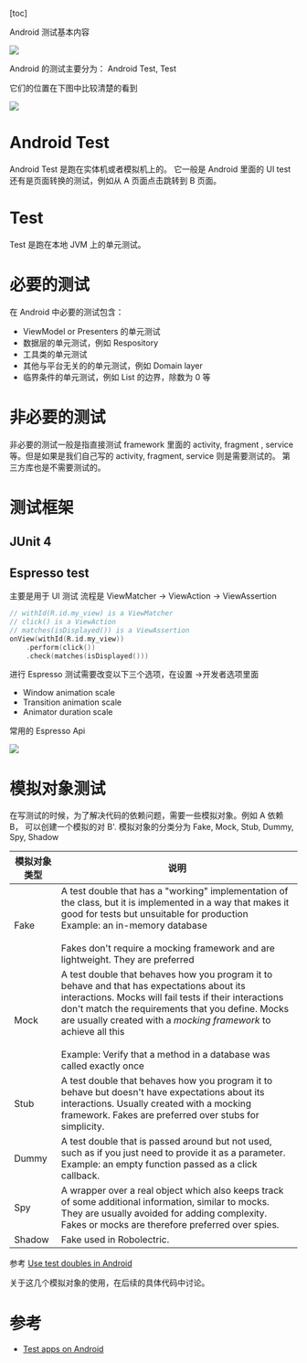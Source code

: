 [toc]

Android 测试基本内容

<img src="imag/android_test_1.png">

Android 的测试主要分为： Android Test,  Test 

它们的位置在下图中比较清楚的看到

<img src="imag/android_test_2.png">

# Android Test
Android Test 是跑在实体机或者模拟机上的。
它一般是 Android 里面的 UI test 还有是页面转换的测试，例如从 A 页面点击跳转到 B 页面。

# Test
Test 是跑在本地 JVM 上的单元测试。

# 必要的测试
在 Android 中必要的测试包含：

- ViewModel or Presenters 的单元测试
- 数据层的单元测试，例如 Respository
- 工具类的单元测试
- 其他与平台无关的的单元测试，例如 Domain layer
- 临界条件的单元测试，例如 List 的边界，除数为 0 等

# 非必要的测试
非必要的测试一般是指直接测试 framework 里面的 activity, fragment , service  等。但是如果是我们自己写的 activity, fragment, service  则是需要测试的。
第三方库也是不需要测试的。


# 测试框架

## JUnit 4

## Espresso test
主要是用于 UI 测试
流程是 ViewMatcher -> ViewAction -> ViewAssertion

```kotlin
// withId(R.id.my_view) is a ViewMatcher
// click() is a ViewAction
// matches(isDisplayed()) is a ViewAssertion
onView(withId(R.id.my_view))
    .perform(click())
    .check(matches(isDisplayed()))

```

进行 Espresso 测试需要改变以下三个选项，在设置 ->开发者选项里面

- Window animation scale
- Transition animation scale
- Animator duration scale

常用的 Espresso Api

<img src="imag/android_test_3.png">



# 模拟对象测试
在写测试的时候，为了解决代码的依赖问题，需要一些模拟对象。例如 A 依赖 B， 可以创建一个模拟的对 B'.
模拟对象的分类分为
Fake, Mock, Stub, Dummy, Spy, Shadow

| 模拟对象类型 |  说明 |
| --- | --- |
| Fake | A test double that has a "working" implementation of the class, but it is implemented in a way that makes it good for tests but unsuitable for production <br> Example: an in-memory database <br><br> Fakes don't require a mocking framework and are lightweight. They are preferred | 
| Mock | A test double that behaves how you program it to behave and that has expectations about its interactions. Mocks will fail tests if their interactions don't match the requirements that you define. Mocks are usually created with a *mocking framework* to achieve all this <br><br>Example: Verify that a method in a database was called exactly once|
| Stub |A test double that behaves how you program it to behave but doesn't have expectations about its interactions. Usually created with a mocking framework. Fakes are preferred over stubs for simplicity.|
| Dummy| A test double that is passed around but not used, such as if you just need to provide it as a parameter.<br>Example: an empty function passed as a click callback. |
| Spy| A wrapper over a real object which also keeps track of some additional information, similar to mocks. They are usually avoided for adding complexity. Fakes or mocks are therefore preferred over spies.|
| Shadow| Fake used in Robolectric.|


参考 [Use test doubles in Android](https://developer.android.com/training/testing/fundamentals/test-doubles)

关于这几个模拟对象的使用，在后续的具体代码中讨论。


# 参考
- [Test apps on Android](https://developer.android.com/training/testing) 


